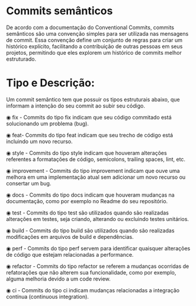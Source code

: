 # Commits semânticos

De acordo com a documentação do Conventional Commits, commits semânticos são uma convenção simples para ser utilizada nas mensagens de commit. Essa convenção define um conjunto de regras para criar um histórico explícito, facilitando a contribuição de outras pessoas em seus projetos, permitindo que eles explorem um histórico de commits melhor estruturado.

# Tipo e Descrição:

Um commit semântico tem que possuir os tipos estruturais abaixo, que informam a intenção do seu commit ao subir seu código.

◉ fix - Commits do tipo fix indicam que seu código commitado está solucionando um problema (bug).

◉ feat- Commits do tipo feat indicam que seu trecho de código está incluindo um novo recurso.

◉ style - Commits do tipo style indicam que houveram alterações referentes a formatações de código, semicolons, trailing spaces, lint, etc.

◉ improvement - Commits do tipo improvement indicam que ouve uma melhora em uma implementação atual sem adicionar um novo recurso ou consertar um bug.

◉ docs - Commits do tipo docs indicam que houveram mudanças na documentação, como por exemplo no Readme do seu repositório.

◉ test - Commits do tipo test são utilizados quando são realizadas alterações em testes, seja criando, alterando ou excluindo testes unitários.

◉ build - Commits do tipo build são utilizados quando são realizadas modificações em arquivos de build e dependências.

◉ perf - Commits do tipo perf servem para identificar quaisquer alterações de código que estejam relacionadas a performance.

◉ refactor - Commits do tipo refactor se referem a mudanças ocorridas de refatorações que não alterem sua funcionalidade, como por exemplo, alguma melhoria devido a um code review.

◉ ci - Commits do tipo ci indicam mudanças relacionadas a integração contínua (continuous integration).
